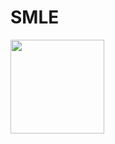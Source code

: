# SMLE 

<img align="left" src="https://user-images.githubusercontent.com/46462586/117344253-2dee5c00-ae73-11eb-8628-46b7967656f7.png" width="150" />

